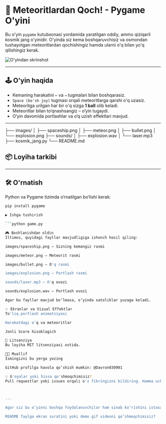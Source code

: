# 🚀 Meteoritlardan Qoch! - Pygame O'yini

Bu o'yin `pygame` kutubxonasi yordamida yaratilgan oddiy, ammo qiziqarli kosmik jang o'yinidir. O'yinda siz kema boshqaruvchisiz va osmondan tushayotgan meteoritlardan qochishingiz hamda ularni o'q bilan yo'q qilishingiz kerak.

![O'yindan skrinshot](https://github.com/user-attachments/assets/95975633-67cb-4744-b1da-38595886d8fb) <!-- Agar mavjud bo'lsa, skrinshot qo'shish tavsiya etiladi -->

---

## 🕹️ O'yin haqida

- Kemaning harakatini `←` va `→` tugmalari bilan boshqarasiz.
- `Space (bo'sh joy)` tugmasi orqali meteoritlarga qarshi o'q uzasiz.
- Meteoritga urilgan har bir o'q sizga **1 ball** olib keladi.
- Meteoritlar bilan to‘qnashsangiz – o‘yin tugaydi.
- O‘yin davomida portlashlar va o‘q uzish effektlari mavjud.

---
├── images/
│ ├── spaceship.png
│ ├── meteor.png
│ ├── bullet.png
│ └── explosion.png
├── sounds/
│ ├── explosion.wav
│ └── laser.mp3
├── kosmik_jang.py
└── README.md

## 📦 Loyiha tarkibi
---

## 🛠️ O'rnatish

Python va Pygame tizimda o‘rnatilgan bo‘lishi kerak:

```bash
pip install pygame

▶️ Ishga tushirish

```python game.py

🎮 Boshlanishdan oldin
Iltimos, quyidagi fayllar mavjudligiga ishonch hosil qiling:

images/spaceship.png – Sizning kemangiz rasmi

images/meteor.png – Meteorit rasmi

images/bullet.png – O'q rasmi

images/explosion.png – Portlash rasmi

sounds/laser.mp3 – O'q ovozi

sounds/explosion.wav – Portlash ovozi

Agar bu fayllar mavjud bo‘lmasa, o‘yinda xatoliklar yuzaga keladi.

✨ Ekranlar va Vizual Effektlar
To'liq portlash animatsiyasi

Harakatdagi o'q va meteoritlar

Jonli Score hisoblagich

📄 Litsenziya
Bu loyiha MIT litsenziyasi ostida.

👨‍💻 Muallif
Ismingizni bu yerga yozing

GitHub profilga havola qo‘shish mumkin: @Davron030901

💡 G'oyalar yoki hissa qo'shmoqchimisiz?
Pull requestlar yoki issues orqali o'z fikringizni bildiring. Hamma uchun ochiq!



---

Agar siz bu o‘yinni boshqa foydalanuvchilar ham sinab ko‘rishini istasangiz, `GitHub Releases` yoki `.zip` holatda distributiv joylash ham foydali bo‘ladi.

README faylga ekran suratini yoki demo gif videoni qo‘shmoqchimisiz?
